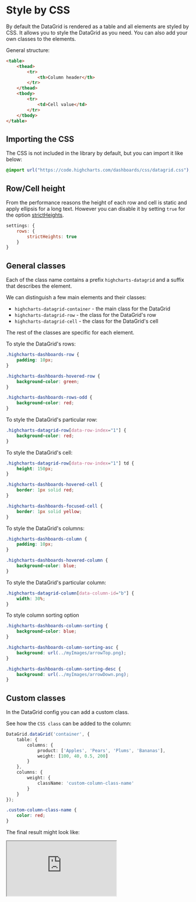 Style by CSS
===

By default the DataGrid is rendered as a table and all elements are styled by CSS.
It allows you to style the DataGrid as you need. You can also add your own classes to the elements.

General structure:
```html
<table>
    <thead>
        <tr>
            <th>Column header</th>
        </tr>
    </thead>
    <tbody>
        <tr>
            <td>Cell value</td>
        </tr>
    </tbody>
</table>
```

## Importing the CSS
The CSS is not included in the library by default, but you can import it like below:
```css
@import url("https://code.highcharts.com/dashboards/css/datagrid.css");
```

## Row/Cell height
From the performance reasons the height of each row and cell is static and apply ellipsis for a long text.
However you can disable it by setting `true` for the option [strictHeights](https://api.highcharts.com/dashboards/#interfaces/DataGrid_DataGridOptions.ColumnsSettings#strictHeights).

```js
settings: {
    rows: {
        strictHeights: true
    }
}
```

## General classes
Each of the class name contains a prefix `highcharts-datagrid` and a suffix that
describes the element.

We can distinguish a few main elements and their classes:
- `highcharts-datagrid-container` - the main class for the DataGrid
- `highcharts-datagrid-row` - the class for the DataGrid's row
- `highcharts-datagrid-cell` - the class for the DataGrid's cell

The rest of the classes are specific for each element.

To style the DataGrid's rows:
```css
.highcharts-dashboards-row {
    padding: 10px;
}

.highcharts-dashboards-hovered-row {
    background-color: green;
}

.highcharts-dashboards-rows-odd {
    background-color: red;
}
```

To style the DataGrid's particular row:
```css
.highcharts-datagrid-row[data-row-index="1"] {
    background-color: red;
}
```

To style the DataGrid's cell:
```css
.highcharts-datagrid-row[data-row-index="1"] td {
    height: 150px;
}

.highcharts-dashboards-hovered-cell {
    border: 1px solid red;
}

.highcharts-dashboards-focused-cell {
    border: 1px solid yellow;
}
```

To style the DataGrid's columns:
```css
.highcharts-dashboards-column {
    padding: 10px;
}

.highcharts-dashboards-hovered-column {
    background-color: blue;
}
```

To style the DataGrid's particular column:
```css
.highcharts-datagrid-column[data-column-id="b"] {
    width: 30%;
}
```

To style column sorting option
```css
.highcharts-dashboards-column-sorting {
    background-color: blue;
}

.highcharts-dashboards-column-sorting-asc {
    background: url(../myImages/arrowTop.png);
}

.highcharts-dashboards-column-sorting-desc {
    background: url(../myImages/arrowDown.png);
}
```

## Custom classes
In the DataGrid config you can add a custom class.

See how the `CSS class` can be added to the column:

```ts
DataGrid.dataGrid('container', {
    table: {
        columns: {
            product: ['Apples', 'Pears', 'Plums', 'Bananas'],
            weight: [100, 40, 0.5, 200]
        }
    },
    columns: {
        weight: {
            className: 'custom-column-class-name'
        }
    }
});
```

```css
.custom-column-class-name {
    color: red;
}
```

The final result might look like:

<iframe src="https://www.highcharts.com/samples/embed/datagrid/demo/datagrid-custom-class" allow="fullscreen"></iframe>
